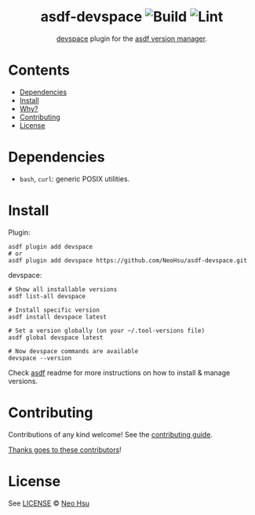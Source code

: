 <div align="center">

# asdf-devspace ![Build](https://github.com/NeoHsu/asdf-devspace/workflows/Build/badge.svg) ![Lint](https://github.com/NeoHsu/asdf-devspace/workflows/Lint/badge.svg)

[devspace](https://devspace.sh/cli/docs/introduction) plugin for the [asdf version manager](https://asdf-vm.com).

</div>

# Contents

- [Dependencies](#dependencies)
- [Install](#install)
- [Why?](#why)
- [Contributing](#contributing)
- [License](#license)

# Dependencies

- `bash`, `curl`: generic POSIX utilities.

# Install

Plugin:

```shell
asdf plugin add devspace
# or
asdf plugin add devspace https://github.com/NeoHsu/asdf-devspace.git
```

devspace:

```shell
# Show all installable versions
asdf list-all devspace

# Install specific version
asdf install devspace latest

# Set a version globally (on your ~/.tool-versions file)
asdf global devspace latest

# Now devspace commands are available
devspace --version
```

Check [asdf](https://github.com/asdf-vm/asdf) readme for more instructions on how to
install & manage versions.

# Contributing

Contributions of any kind welcome! See the [contributing guide](contributing.md).

[Thanks goes to these contributors](https://github.com/NeoHsu/asdf-devspace/graphs/contributors)!

# License

See [LICENSE](LICENSE) © [Neo Hsu](https://github.com/NeoHsu/)
